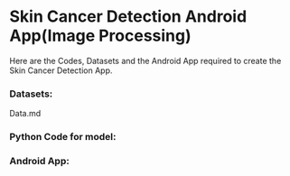 # Skin Cancer Detection Android App(Image Processing)
Here are the Codes, Datasets and the Android App required to create the Skin Cancer Detection App.

### Datasets:
  Data.md
### Python Code for model:

### Android App:

